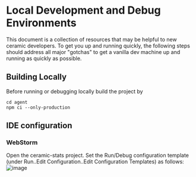 # Local Development and Debug Environments

This document is a collection of resources that may be helpful to new ceramic developers.  To get you up and running quickly, the following steps should address all major "gotchas" to get a vanilla dev machine up and running as quickly as possible.

## Building Locally

Before running or debugging locally build the project by

```
cd agent
npm ci --only-production
```

## IDE configuration

### WebStorm

Open the ceramic-stats project.  Set the Run/Debug configuration template (under Run..Edit Configuration..Edit Configuration Templates) as follows:
![image](https://user-images.githubusercontent.com/798887/171948613-9c996f0d-4cff-4b70-98ec-690897dabbae.png)
